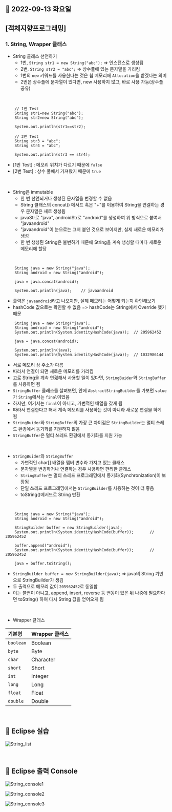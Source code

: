## 🔸 2022-09-13 화요일

## [객체지향프로그래밍]

### 1. String, Wrapper 클래스

- String 클래스 선언하기
    - 1번, `String str1 = new String("abc");` => 인스턴스로 생성됨
    - 2번, `String str2 = "abc";` => 상수풀에 있는 문자열을 가리킴
    - 1번의 `new` 키워드를 사용한다는 것은 힙 메모리에 `Allocation`을 받겠다는 의미
    - 2번은 상수풀에 문자열이 있다면, new 사용하지 않고, 바로 사용 가능(상수풀 공유)

<br>

```
    // 1번 Test
    String str1=new String("abc");
    String str2=new String("abc");

    System.out.println(str1==str2);
    
    // 2번 Test
    String str3 = "abc";
    String str4 = "abc";
		
    System.out.println(str3 == str4);
```

- [1번 Test] : 메모리 위치가 다르기 때문에 `false`
- [2번 Test] : 상수 풀에서 가져왔기 때문에 `true`

<br>

- String은 immutable
    - 한 번 선언되거나 생성된 문자열을 변경할 수 없음
    - String 클래스의 concat() 메서드 혹은 "+"를 이용하여 String을 연결하는 경우 문자열은 새로 생성됨
    - javaStr로 "java", androidStr로 "android"를 생성하여 위 방식으로 붙여서 "javaandroid"
    - "javaandroid"이 눈으로는 그저 붙인 것으로 보이지만, 실제 새로운 메모리가 생성
    - 한 번 생성된 String은 불변하기 때문에 String을 계속 생성할 때마다 새로운 메모리에 할당

<br>

```
    String java = new String("java");
	String android = new String("android");
		
	java = java.concat(android);
		
	System.out.println(java);    // javaandroid
```

- 출력은 `javaandroid`라고 나오지만, 실제 메모리는 어떻게 되는지 확인해보기
- hashCode 값으로는 확인할 수 없음 => hashCode는 String에서 Override 했기 때문

```
    String java = new String("java");
	String android = new String("android");
	System.out.println(System.identityHashCode(java));  // 205962452
		
	java = java.concat(android);
		
	System.out.println(java);
	System.out.println(System.identityHashCode(java));  // 1032986144

```

- 서로 메모리 상 주소가 다름
- 따라서 연결이 되면 새로운 메모리를 가리킴
- 고로 String을 계속 연겷해서 사용할 일이 있다면, `StringBuider`와 `StringBuffer`를 사용하면 됨
- `StringBuffer` 클래스를 살펴보면, 안에 `AbstractStringBuilder`를 가보면 `value`가 `String`에서는 `final`이었음
- 하지만, 여기서는 `final`이 아니고, 가변적인 배열을 갖게 됨
- 따라서 연결한다고 해서 계속 메모리를 사용하는 것이 아니라 새로운 연결을 하게 됨
- `StringBuider`와 `StringBuffer`의 가장 큰 차이점은 `StringBuilder`는 멀티 쓰레드 환경에서 동기화를 지원하지 않음
- `StringBuffer`은 멀티 쓰레드 환경에서 동기화를 지원 가능

<br>

- `StringBuider`와 `StringBuffer`
    - 가변적인 char[] 배열을 멤버 변수라 가지고 있는 클래스
    - 문자열을 변경하거나 연결하는 경우 사용하면 편리한 클래스
    - `StringBuffer`는 멀티 쓰레드 프로그래밍에서 동기화(Synchronization)이 보장됨
    - 단일 쓰레드 프로그래밍에서는 `StringBuilder`를 사용하는 것이 더 좋음
    - toString()메서드로 String 반환

<br>

```
    String java = new String("java");
	String android = new String("android");
		
	StringBuilder buffer = new StringBuilder(java);
	System.out.println(System.identityHashCode(buffer));       // 205962452
	
	buffer.append("android");
	System.out.println(System.identityHashCode(buffer));       // 205962452
		
	java = buffer.toString();
```

- `StringBuilder buffer = new StringBuilder(java);` => java의 String 기반으로 StringBuilder가 생김
- 두 출력으로 메모리 값이 `205962452`로 동일함
- 이는 불변이 아니고, append, insert, reverse 등 변동이 있은 뒤 나중에 필요하다면 toString() 하여 다시 String 값을 얻어오게 됨

<br>

- Wrapper 클래스

| 기본형       | Wrapper 클래스 |
|:----------|:------------|
| `boolean` | Boolean     |
| `byte`    | Byte        |
| `char`    | Character   |
| `short`   | Short       |
| `int`     | Integer     |
| `long`    | Long        |
| `float`   | Float       |
| `double`  | Double      |

<br>

## 🔖 Eclipse 실습

![String_list](https://user-images.githubusercontent.com/79084294/189909378-1129eef9-91b3-4ccf-aeaf-c27e9302f701.png)

<br>

## 🔖 Eclipse 출력 Console

![String_console1](https://user-images.githubusercontent.com/79084294/189909364-6f3b34a3-03b7-4fa5-a3f3-0de867f7306b.png)

![String_console2](https://user-images.githubusercontent.com/79084294/189909371-9a055fa1-43cc-43dd-aa80-9b1b2580c687.png)

![String_console3](https://user-images.githubusercontent.com/79084294/189909375-6ffbd512-efa4-4f67-884f-80a34795c7ee.png)
